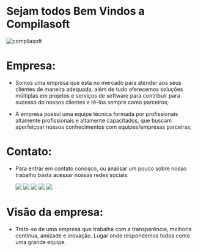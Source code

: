 
# Sejam todos Bem Vindos a Compilasoft

![compilasoft](https://user-images.githubusercontent.com/86081104/154827579-e42c80e8-ffd5-4a85-b82d-729843166884.png)

 # Empresa:
 
* Somos uma empresa que esta no mercado para atender aos seus clientes de maneira adequada, além de tudo oferecemos soluções múltiplas em projetos e serviços de software para contribuir para sucesso do nossos clientes e tê-los sempre como parceiros;

* A empresa possui uma equipe técnica formada por profissionais altamente profissionais e altamente capacitados, que buscam aperfeiçoar nossos conhecimentos com equipes/empresas parceiras;

 # Contato:
 
* Para entrar em contato conosco, ou analisar um pouco sobre nosso trabalho basta acessar nossas redes sociais: 

  <a href="#"><img src="https://img.shields.io/badge/Facebook-1877F2?style=for-the-badge&logo=facebook&logoColor=white"><a/>
  <a href="#"><img src="https://img.shields.io/badge/Twitter-1DA1F2?style=for-the-badge&logo=twitter&logoColor=white"><a/>
  <a href="#"><img src="https://img.shields.io/badge/Instagram-E4405F?style=for-the-badge&logo=instagram&logoColor=white"><a/>
  <a href="#"><img src="https://img.shields.io/badge/YouTube-FF0000?style=for-the-badge&logo=youtube&logoColor=white"><a/>
  <a href="#"><img src="https://img.shields.io/badge/LinkedIn-0077B5?style=for-the-badge&logo=linkedin&logoColor=white"><a/>

# Visão da empresa:
    
* Trata-se de uma empresa que trabalha com a transparência, melhoria contínua, amizade e inovação. Lugar onde respondemos todos como uma grande equipe. 
